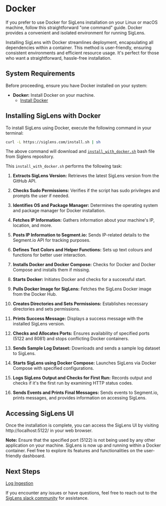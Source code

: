 # Docker

If you prefer to use Docker for SigLens installation on your Linux or macOS machine, follow this straightforward "one command" guide. Docker provides a convenient and isolated environment for running SigLens.

Installing SigLens with Docker streamlines deployment, encapsulating all dependencies within a container. This method is user-friendly, ensuring consistent environments and efficient resource usage. It's perfect for those who want a straightforward, hassle-free installation.

## System Requirements

Before proceeding, ensure you have Docker installed on your system:

- **Docker:** Install Docker on your machine.
  - [Install Docker](https://docs.docker.com/get-docker/)

## Installing SigLens with Docker

To install SigLens using Docker, execute the following command in your terminal:

```bash
curl -L https://siglens.com/install.sh | sh
```

The above command will download and [`install_with_docker.sh`](https://github.com/siglens/siglens/blob/develop/install_with_docker.sh) bash file from Siglens repository.

This `install_with_docker.sh` performs the following task:

1. **Extracts SigLens Version:** Retrieves the latest SigLens version from the GitHub API.

2. **Checks Sudo Permissions:** Verifies if the script has sudo privileges and prompts the user if needed.

3. **Identifies OS and Package Manager:** Determines the operating system and package manager for Docker installation.

4. **Fetches IP Information:** Gathers information about your machine's IP, location, and more.

5. **Posts IP Information to Segment.io:** Sends IP-related details to the Segment.io API for tracking purposes.

6. **Defines Text Colors and Helper Functions:** Sets up text colours and functions for better user interaction.

7. **Installs Docker and Docker Compose:** Checks for Docker and Docker Compose and installs them if missing.

8. **Starts Docker:** Initiates Docker and checks for a successful start.

9. **Pulls Docker Image for SigLens:** Fetches the SigLens Docker image from the Docker Hub.

10. **Creates Directories and Sets Permissions:** Establishes necessary directories and sets permissions.

11. **Prints Success Message:** Displays a success message with the installed SigLens version.

12. **Checks and Allocates Ports:** Ensures availability of specified ports (5122 and 8081) and stops conflicting Docker containers.

13. **Sends Sample Log Dataset:** Downloads and sends a sample log dataset to SigLens.

14. **Starts SigLens using Docker Compose:** Launches SigLens via Docker Compose with specified configurations.

15. **Logs SigLens Output and Checks for First Run:** Records output and checks if it's the first run by examining HTTP status codes.

16. **Sends Events and Prints Final Messages:** Sends events to Segment.io, prints messages, and provides information on accessing SigLens.

## Accessing SigLens UI

Once the installation is complete, you can access the SigLens UI by visiting http://localhost:5122/ in your web browser.

**Note:** Ensure that the specified port (5122) is not being used by any other application on your machine. SigLens is now up and running within a Docker container. Feel free to explore its features and functionalities on the user-friendly dashboard.

## Next Steps

[Log Ingestion](https://www.siglens.com/siglens-docs/category/log-ingestion)

If you encounter any issues or have questions, feel free to reach out to the [SigLens slack community](https://www.siglens.com/slack.html) for assistance.
